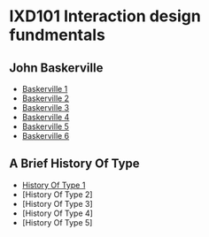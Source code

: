 IXD101 Interaction design fundmentals 
=====================================

John Baskerville
----------------

- [Baskerville 1](https://deirbhilekennedy.github.io/john_baskerville/baskerville1.html)
- [Baskerville 2](https://deirbhilekennedy.github.io/john_baskerville/baskerville.2.html)
- [Baskerville 3](https://deirbhilekennedy.github.io/john_baskerville/baskerville.3.html)
- [Baskerville 4](https://deirbhilekennedy.github.io/john_baskerville/baskerville.4.html)
- [Baskerville 5](https://deirbhilekennedy.github.io/john_baskerville/baskerville.5.html)
- [Baskerville 6](https://deirbhilekennedy.github.io/john_baskerville/baskerville.6.html)


A Brief History Of Type 
-----------------------

- [History Of Type 1](https://github.com/DeirbhileKennedy/john_baskerville/blob/gh-pages/History%20of%20Type.1.html)
- [History Of Type 2]
- [History Of Type 3]
- [History Of Type 4]
- [History Of Type 5]